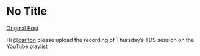 # No Title

[Original Post](https://discourse.onlinedegree.iitm.ac.in/t/172333/8)

<p>Hi <a class="mention" href="/u/carlton">@carlton</a> please upload the recording of Thursday’s TDS session on the YouTube playlist</p>